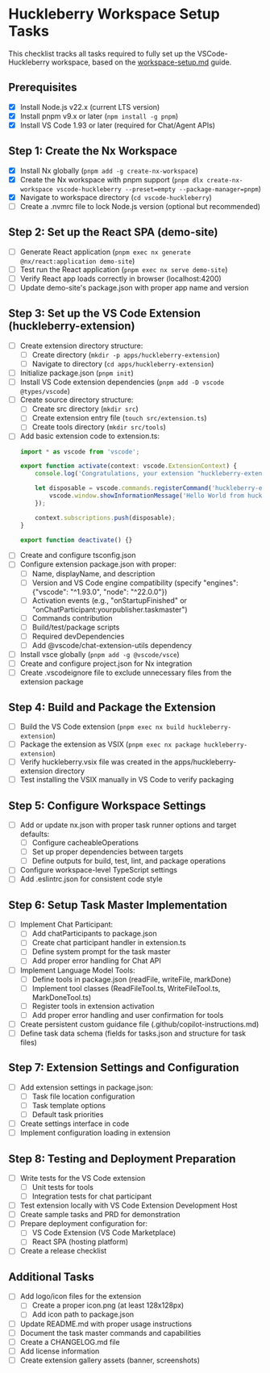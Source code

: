 # Huckleberry Workspace Setup Tasks

This checklist tracks all tasks required to fully set up the VSCode-Huckleberry workspace, based on the [workspace-setup.md](./workspace-setup.md) guide.

## Prerequisites

- [x] Install Node.js v22.x (current LTS version)
- [x] Install pnpm v9.x or later (`npm install -g pnpm`)
- [x] Install VS Code 1.93 or later (required for Chat/Agent APIs)

## Step 1: Create the Nx Workspace

- [x] Install Nx globally (`pnpm add -g create-nx-workspace`)
- [x] Create the Nx workspace with pnpm support (`pnpm dlx create-nx-workspace vscode-huckleberry --preset=empty --package-manager=pnpm`)
- [x] Navigate to workspace directory (`cd vscode-huckleberry`)
- [ ] Create a .nvmrc file to lock Node.js version (optional but recommended)

## Step 2: Set up the React SPA (demo-site)

- [ ] Generate React application (`pnpm exec nx generate @nx/react:application demo-site`)
- [ ] Test run the React application (`pnpm exec nx serve demo-site`)
- [ ] Verify React app loads correctly in browser (localhost:4200)
- [ ] Update demo-site's package.json with proper app name and version

## Step 3: Set up the VS Code Extension (huckleberry-extension)

- [ ] Create extension directory structure:
  - [ ] Create directory (`mkdir -p apps/huckleberry-extension`)
  - [ ] Navigate to directory (`cd apps/huckleberry-extension`)
- [ ] Initialize package.json (`pnpm init`)
- [ ] Install VS Code extension dependencies (`pnpm add -D vscode @types/vscode`)
- [ ] Create source directory structure:
  - [ ] Create src directory (`mkdir src`)
  - [ ] Create extension entry file (`touch src/extension.ts`)
  - [ ] Create tools directory (`mkdir src/tools`)
- [ ] Add basic extension code to extension.ts:
  ```typescript
  import * as vscode from 'vscode';
  
  export function activate(context: vscode.ExtensionContext) {
      console.log('Congratulations, your extension "huckleberry-extension" is now active!');
  
      let disposable = vscode.commands.registerCommand('huckleberry-extension.helloWorld', () => {
          vscode.window.showInformationMessage('Hello World from huckleberry-extension!');
      });
  
      context.subscriptions.push(disposable);
  }
  
  export function deactivate() {}
  ```
- [ ] Create and configure tsconfig.json
- [ ] Configure extension package.json with proper:
  - [ ] Name, displayName, and description
  - [ ] Version and VS Code engine compatibility (specify "engines": {"vscode": "^1.93.0", "node": "^22.0.0"})
  - [ ] Activation events (e.g., "onStartupFinished" or "onChatParticipant:yourpublisher.taskmaster")
  - [ ] Commands contribution
  - [ ] Build/test/package scripts
  - [ ] Required devDependencies
  - [ ] Add @vscode/chat-extension-utils dependency
- [ ] Install vsce globally (`pnpm add -g @vscode/vsce`)
- [ ] Create and configure project.json for Nx integration
- [ ] Create .vscodeignore file to exclude unnecessary files from the extension package

## Step 4: Build and Package the Extension

- [ ] Build the VS Code extension (`pnpm exec nx build huckleberry-extension`)
- [ ] Package the extension as VSIX (`pnpm exec nx package huckleberry-extension`) 
- [ ] Verify huckleberry.vsix file was created in the apps/huckleberry-extension directory
- [ ] Test installing the VSIX manually in VS Code to verify packaging

## Step 5: Configure Workspace Settings

- [ ] Add or update nx.json with proper task runner options and target defaults:
  - [ ] Configure cacheableOperations
  - [ ] Set up proper dependencies between targets
  - [ ] Define outputs for build, test, lint, and package operations
- [ ] Configure workspace-level TypeScript settings
- [ ] Add .eslintrc.json for consistent code style

## Step 6: Setup Task Master Implementation

- [ ] Implement Chat Participant:
  - [ ] Add chatParticipants to package.json
  - [ ] Create chat participant handler in extension.ts
  - [ ] Define system prompt for the task master
  - [ ] Add proper error handling for Chat API
- [ ] Implement Language Model Tools:
  - [ ] Define tools in package.json (readFile, writeFile, markDone)
  - [ ] Implement tool classes (ReadFileTool.ts, WriteFileTool.ts, MarkDoneTool.ts)
  - [ ] Register tools in extension activation
  - [ ] Add proper error handling and user confirmation for tools
- [ ] Create persistent custom guidance file (.github/copilot-instructions.md)
- [ ] Define task data schema (fields for tasks.json and structure for task files)

## Step 7: Extension Settings and Configuration

- [ ] Add extension settings in package.json:
  - [ ] Task file location configuration
  - [ ] Task template options
  - [ ] Default task priorities
- [ ] Create settings interface in code
- [ ] Implement configuration loading in extension

## Step 8: Testing and Deployment Preparation

- [ ] Write tests for the VS Code extension
  - [ ] Unit tests for tools
  - [ ] Integration tests for chat participant
- [ ] Test extension locally with VS Code Extension Development Host
- [ ] Create sample tasks and PRD for demonstration
- [ ] Prepare deployment configuration for:
  - [ ] VS Code Extension (VS Code Marketplace)
  - [ ] React SPA (hosting platform)
- [ ] Create a release checklist

## Additional Tasks

- [ ] Add logo/icon files for the extension
  - [ ] Create a proper icon.png (at least 128x128px)
  - [ ] Add icon path to package.json
- [ ] Update README.md with proper usage instructions
- [ ] Document the task master commands and capabilities
- [ ] Create a CHANGELOG.md file
- [ ] Add license information
- [ ] Create extension gallery assets (banner, screenshots)
